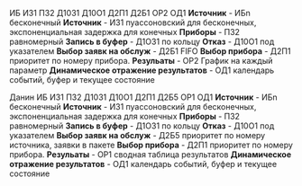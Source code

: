 ИБ  ИЗ1  ПЗ2  Д10З1  Д10О1  Д2П1  Д2Б1  ОР2  ОД1
**Источник** - ИБn бесконечный
**Источник** - И31 пуассоновский	для	бесконечных, экспоненциальная задержка для конечных
**Приборы** - ПЗ2 равномерный
**Запись в буфер** - Д1ОЗ1 по кольцу
**Отказ** - Д10О1 под указателем
**Выбор заявк на обслуж** - Д2Б1 FIFO
**Выбор прибора** - Д2П1 приоритет по номеру прибора.
**Резульаты** - ОР2 График на каждый параметр
**Динамическое отражение результатов** - ОД1 календарь событий, буфер и текущее состояние


Данин
ИБ  ИЗ1  ПЗ2  Д10З1  Д10О1  Д2П1  Д2Б5  ОР1  ОД1
**Источник** - ИБn бесконечный
**Источник** - И31 пуассоновский	для	бесконечных, экспоненциальная задержка для конечных
**Приборы** - ПЗ2 равномерный
**Запись в буфер** - Д1ОЗ1 по кольцу
**Отказ** - Д10О1 под указателем
**Выбор заявк на обслуж** - Д2Б5 приоритет по номеру источника, заявки в пакете
**Выбор прибора** - Д2П1 приоритет по номеру прибора.
**Резульаты** - ОР1 сводная таблица результатов
**Динамическое отражение результатов** - ОД1 календарь событий, буфер и текущее состояние